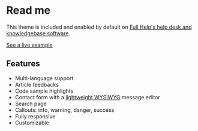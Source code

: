 # Read me

This theme is included and enabled by default on [Full Help's help desk and knowledgebase software](https://www.fullhelp.com/en?ref=modern-theme&source=github).

[See a live example](https://docs.fullhelp.com/en?ref=modern-theme&source=github)

## Features

- Multi-language support
- Article feedbacks
- Code sample highlights
- Contact form with a [lightweight WYSIWYG](https://github.com/jaredreich/pell) message editor
- Search page
- Callouts: info, warning, danger, success
- Fully responsive
- Customizable